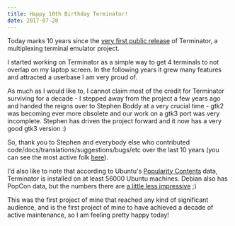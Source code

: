 ```yaml
---
title: Happy 10th Birthday Terminator!
date: 2017-07-28
---
```


Today marks 10 years since the [very first public release](https://launchpad.net/terminator/+milestone/0.1) of Terminator, a multiplexing terminal emulator project.

I started working on Terminator as a simple way to get 4 terminals to not overlap on my laptop screen. In the following years it grew many features and attracted a userbase I am very proud of.

As much as I would like to, I cannot claim most of the credit for Terminator surviving for a decade - I stepped away from the project a few years ago and handed the reigns over to Stephen Boddy at a very crucial time - gtk2 was becoming ever more obsolete and our work on a gtk3 port was very incomplete. Stephen has driven the project forward and it now has a very good gtk3 version :)

So, thank you to Stephen and everybody else who contributed code/docs/translations/suggestions/bugs/etc over the last 10 years (you can see the most active folk [here](https://launchpad.net/terminator/+topcontributors)).

I'd also like to note that according to Ubuntu's [Popularity Contents](http://popcon.ubuntu.com) data, Terminator is installed on at least 56000 Ubuntu machines. Debian also has PopCon data, but the numbers there are [a little less impressive](https://qa.debian.org/popcon.php?package=terminator) ;)

This was the first project of mine that reached any kind of significant audience, and is the first project of mine to have achieved a decade of active maintenance, so I am feeling pretty happy today!
